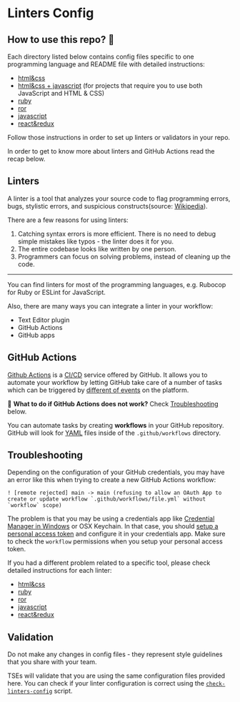 # Linters Config

## How to use this repo? 🤔

Each directory listed below contains config files specific to one programming language and README file with detailed instructions:

- [html&css](./html-css)
- [html&css + javascript](./html-css-js) (for projects that require you to use both JavaScript and HTML & CSS)
- [ruby](./ruby)
- [ror](./ror)
- [javascript](./javascript)
- [react&redux](./react-redux)

Follow those instructions in order to set up linters or validators in your repo.

In order to get to know more about linters and GitHub Actions read the recap below.

## Linters

A linter is a tool that analyzes your source code to flag programming errors, bugs, stylistic errors, and suspicious constructs(source: [Wikipedia](<https://en.wikipedia.org/wiki/Lint_(software)>)).

There are a few reasons for using linters:

1. Catching syntax errors is more efficient. There is no need to debug simple mistakes like typos - the linter does it for you.
2. The entire codebase looks like written by one person.
3. Programmers can focus on solving problems, instead of cleaning up the code.

---

You can find linters for most of the programming languages, e.g. Rubocop for Ruby or ESLint for JavaScript.

Also, there are many ways you can integrate a linter in your workflow:

- Text Editor plugin
- GitHub Actions
- GitHub apps

## GitHub Actions

[Github Actions](https://help.github.com/en/actions) is a [CI/CD](https://codilime.com/what-is-ci-cd-all-you-need-to-know/) service offered by GitHub. It allows you to automate your workflow by letting GitHub take care of a number of tasks which can be triggered by [different of events](https://help.github.com/en/actions/reference/events-that-trigger-workflows) on the platform.

🐛 **What to do if GitHub Actions does not work?** Check [Troubleshooting](#troubleshooting) below.

You can automate tasks by creating **workflows** in your GitHub repository. GitHub will look for [YAML](https://en.wikipedia.org/wiki/YAML) files inside of the `.github/workflows` directory.

## Troubleshooting

Depending on the configuration of your GitHub credentials, you may have an error like this when trying to create a new GitHub Actions workflow:

```
! [remote rejected] main -> main (refusing to allow an OAuth App to create or update workflow `.github/workflows/file.yml` without `workflow` scope)

```

The problem is that you may be using a credentials app like [Credential Manager in Windows](https://github.com/gitextensions/gitextensions/issues/4916#issuecomment-557509451) or OSX Keychain. In that case, you should [setup a personal access token](https://help.github.com/en/github/authenticating-to-github/creating-a-personal-access-token-for-the-command-line) and configure it in your credentials app. Make sure to check the `workflow` permissions when you setup your personal access token.

If you had a different problem related to a specific tool, please check detailed instructions for each linter:

- [html&css](./html-css#troubleshooting)
- [ruby](./ruby#troubleshooting)
- [ror](./ror#troubleshooting)
- [javascript](./javascript#troubleshooting)
- [react&redux](./react-redux#troubleshooting)

## Validation

Do not make any changes in config files - they represent style guidelines that you share with your team.

TSEs will validate that you are using the same configuration files provided here. You can check if your linter configuration is correct using the [`check-linters-config`](scripts) script.

